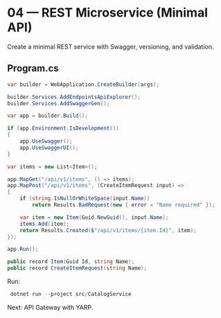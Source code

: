 # 04 — REST Microservice (Minimal API)

Create a minimal REST service with Swagger, versioning, and validation.

## Program.cs
```csharp
var builder = WebApplication.CreateBuilder(args);

builder.Services.AddEndpointsApiExplorer();
builder.Services.AddSwaggerGen();

var app = builder.Build();

if (app.Environment.IsDevelopment())
{
    app.UseSwagger();
    app.UseSwaggerUI();
}

var items = new List<Item>();

app.MapGet("/api/v1/items", () => items);
app.MapPost("/api/v1/items", (CreateItemRequest input) =>
{
    if (string.IsNullOrWhiteSpace(input.Name))
        return Results.BadRequest(new { error = "Name required" });

    var item = new Item(Guid.NewGuid(), input.Name);
    items.Add(item);
    return Results.Created($"/api/v1/items/{item.Id}", item);
});

app.Run();

public record Item(Guid Id, string Name);
public record CreateItemRequest(string Name);
```

Run:
```powershell
 dotnet run --project src/CatalogService
```

Next: API Gateway with YARP.
